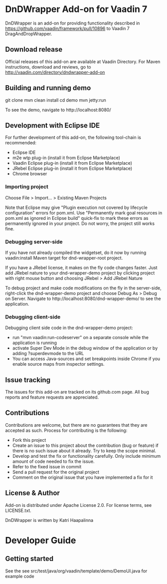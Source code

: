 # DnDWrapper Add-on for Vaadin 7

DnDWrapper is an add-on for providing functionality described in https://github.com/vaadin/framework/pull/10896 to Vaadin 7 DragAndDropWrapper.


## Download release

Official releases of this add-on are available at Vaadin Directory. For Maven instructions, download and reviews, go to http://vaadin.com/directory/dndwrapper-add-on

## Building and running demo

git clone <url of the DnDWrapper repository>
mvn clean install
cd demo
mvn jetty:run

To see the demo, navigate to http://localhost:8080/

## Development with Eclipse IDE

For further development of this add-on, the following tool-chain is recommended:
- Eclipse IDE
- m2e wtp plug-in (install it from Eclipse Marketplace)
- Vaadin Eclipse plug-in (install it from Eclipse Marketplace)
- JRebel Eclipse plug-in (install it from Eclipse Marketplace)
- Chrome browser

### Importing project

Choose File > Import... > Existing Maven Projects

Note that Eclipse may give "Plugin execution not covered by lifecycle configuration" errors for pom.xml. Use "Permanently mark goal resources in pom.xml as ignored in Eclipse build" quick-fix to mark these errors as permanently ignored in your project. Do not worry, the project still works fine. 

### Debugging server-side

If you have not already compiled the widgetset, do it now by running vaadin:install Maven target for dnd-wrapper-root project.

If you have a JRebel license, it makes on the fly code changes faster. Just add JRebel nature to your dnd-wrapper-demo project by clicking project with right mouse button and choosing JRebel > Add JRebel Nature

To debug project and make code modifications on the fly in the server-side, right-click the dnd-wrapper-demo project and choose Debug As > Debug on Server. Navigate to http://localhost:8080/dnd-wrapper-demo/ to see the application.

### Debugging client-side

Debugging client side code in the dnd-wrapper-demo project:
  - run "mvn vaadin:run-codeserver" on a separate console while the application is running
  - activate Super Dev Mode in the debug window of the application or by adding ?superdevmode to the URL
  - You can access Java-sources and set breakpoints inside Chrome if you enable source maps from inspector settings.
 

## Issue tracking

The issues for this add-on are tracked on its github.com page. All bug reports and feature requests are appreciated. 

## Contributions

Contributions are welcome, but there are no guarantees that they are accepted as such. Process for contributing is the following:
- Fork this project
- Create an issue to this project about the contribution (bug or feature) if there is no such issue about it already. Try to keep the scope minimal.
- Develop and test the fix or functionality carefully. Only include minimum amount of code needed to fix the issue.
- Refer to the fixed issue in commit
- Send a pull request for the original project
- Comment on the original issue that you have implemented a fix for it

## License & Author

Add-on is distributed under Apache License 2.0. For license terms, see LICENSE.txt.

DnDWrapper is written by Katri Haapalinna

# Developer Guide

## Getting started

See the see src/test/java/org/vaadin/template/demo/DemoUI.java for example code